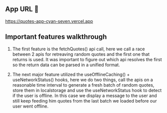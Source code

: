 ## App URL :rocket:

https://quotes-app-cyan-seven.vercel.app


## Important features walkthrough

1. The first feature is the fetchQuotes() api call, here we call a race between 2 apis for retreaving random quotes and the first one that returns is used. It was important to figure out which api resolves the first so the return data can be parsed in a unified format.

2. The next major feature utilized the useOfflineCaching() + useNetworkStatus() hooks, here we do two things, call the apis on a reasonable time interval to generate a fresh batch of random quotes, store them in localstorage and use the useNetworkStatus hook to detect if the user is offline. In this case we display a message to the user and still keep feeding him quotes from the last batch we loaded before our user went offline.
